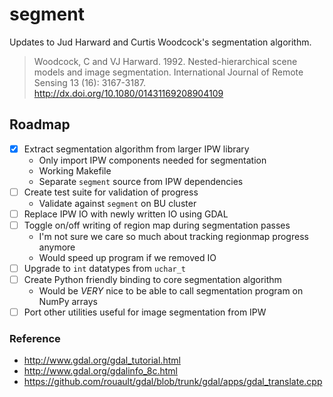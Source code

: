 # segment
Updates to Jud Harward and Curtis Woodcock's segmentation algorithm.

> Woodcock, C and VJ Harward. 1992. Nested-hierarchical scene models and image segmentation. International Journal of Remote Sensing 13 (16): 3167-3187. <http://dx.doi.org/10.1080/01431169208904109>

## Roadmap

- [x] Extract segmentation algorithm from larger IPW library
    * Only import IPW components needed for segmentation
    * Working Makefile
    * Separate `segment` source from IPW dependencies
- [ ] Create test suite for validation of progress
    * Validate against `segment` on BU cluster
- [ ] Replace IPW IO with newly written IO using GDAL
- [ ] Toggle on/off writing of region map during segmentation passes
    * I'm not sure we care so much about tracking regionmap progress anymore
    * Would speed up program if we removed IO
- [ ] Upgrade to `int` datatypes from `uchar_t`
- [ ] Create Python friendly binding to core segmentation algorithm
    * Would be *VERY* nice to be able to call segmentation program on NumPy arrays
- [ ] Port other utilities useful for image segmentation from IPW

### Reference
- http://www.gdal.org/gdal_tutorial.html
- http://www.gdal.org/gdalinfo_8c.html
- https://github.com/rouault/gdal/blob/trunk/gdal/apps/gdal_translate.cpp
